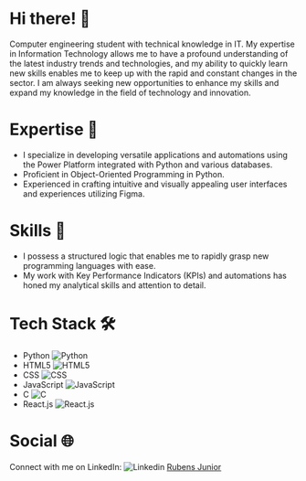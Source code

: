 # Hi there! 👋
Computer engineering student with technical knowledge in IT. My expertise in Information Technology allows me to have a profound understanding of the latest industry trends and technologies, and my ability to quickly learn new skills enables me to keep up with the rapid and constant changes in the sector. I am always seeking new opportunities to enhance my skills and expand my knowledge in the field of technology and innovation.

# Expertise 💼
- I specialize in developing versatile applications and automations using the Power Platform integrated with Python and various databases.
- Proficient in Object-Oriented Programming in Python.
- Experienced in crafting intuitive and visually appealing user interfaces and experiences utilizing Figma.

# Skills 🧠
- I possess a structured logic that enables me to rapidly grasp new programming languages with ease.
- My work with Key Performance Indicators (KPIs) and automations has honed my analytical skills and attention to detail.

# Tech Stack 🛠️
- Python ![Python]([https://via.placeholder.com/15/3776AB/000000?text=+](https://img.shields.io/badge/Python-FFD43B?style=for-the-badge&logo=python&logoColor=blue)) 
- HTML5 ![HTML5]([https://via.placeholder.com/15/E34F26/000000?text=+](https://img.shields.io/badge/HTML5-E34F26?style=for-the-badge&logo=html5&logoColor=white)) 
- CSS ![CSS]([https://via.placeholder.com/15/1572B6/000000?text=+](https://img.shields.io/badge/CSS3-1572B6?style=for-the-badge&logo=css3&logoColor=white)) 
- JavaScript ![JavaScript]([https://via.placeholder.com/15/F7DF1E/000000?text=+](https://img.shields.io/badge/JavaScript-323330?style=for-the-badge&logo=javascript&logoColor=F7DF1E)) 
- C ![C]([https://via.placeholder.com/15/A8B9CC/000000?text=+](https://img.shields.io/badge/C-00599C?style=for-the-badge&logo=c&logoColor=white)) 
- React.js ![React.js]([https://via.placeholder.com/15/61DAFB/000000?text=+](https://img.shields.io/badge/React_Native-20232A?style=for-the-badge&logo=react&logoColor=61DAFB))

# Social 🌐
Connect with me on LinkedIn: ![Linkedin](https://via.placeholder.com/15/0077B5/000000?text=+) [Rubens Junior](https://www.linkedin.com/in/rubens-junior-76a142231/)
